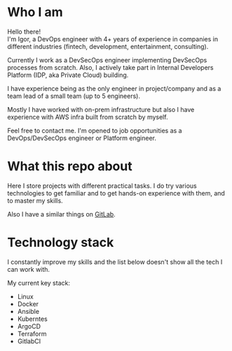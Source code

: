 # Who I am
Hello there! <br>
I'm Igor, a DevOps engineer with 4+ years of experience in companies in different industries (fintech, development, entertainment, consulting).

Currently I work as a DevSecOps engineer implementing DevSecOps processes from scratch. Also, I actively take part in Internal Developers Platform (IDP, aka Private Cloud) building.

I have experience being as the only engineer in project/company and as a team lead of a small team (up to 5 engineers).

Mostly I have worked with on-prem infrastructure but also I have experience with AWS infra built from scratch by myself.

Feel free to contact me. I'm opened to job opportunities as a DevOps/DevSecOps engineer or Platform engineer. 

# What this repo about
Here I store projects with different practical tasks. I do try various technologies to get familiar and to get hands-on experience with them, and to master my skills.

Also I have a similar things on [GitLab](https://gitlab.com/hack3r-devops).

# Technology stack
I constantly improve my skills and the list below doesn't show all the tech I can work with. 

My current key stack:
- Linux 
- Docker
- Ansible
- Kuberntes
- ArgoCD
- Terraform
- GitlabCI
